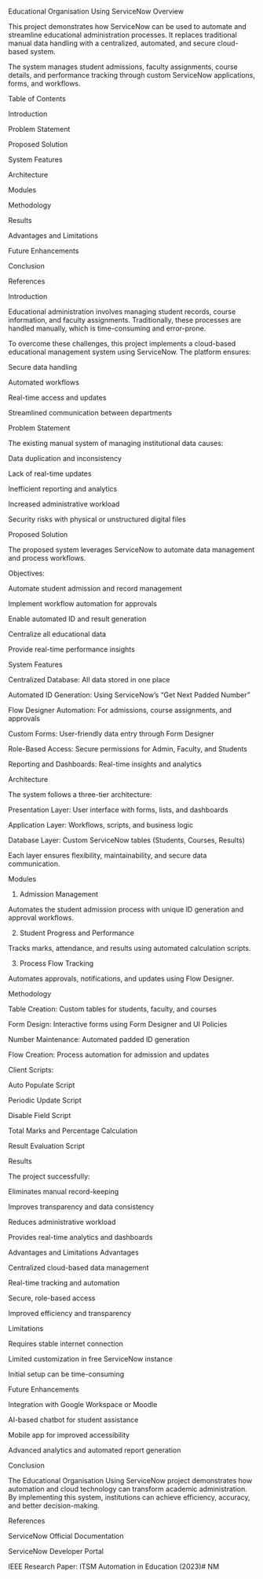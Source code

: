 Educational Organisation Using ServiceNow
Overview

This project demonstrates how ServiceNow can be used to automate and streamline educational administration processes. It replaces traditional manual data handling with a centralized, automated, and secure cloud-based system.

The system manages student admissions, faculty assignments, course details, and performance tracking through custom ServiceNow applications, forms, and workflows.

Table of Contents

Introduction

Problem Statement

Proposed Solution

System Features

Architecture

Modules

Methodology

Results

Advantages and Limitations

Future Enhancements

Conclusion

References

Introduction

Educational administration involves managing student records, course information, and faculty assignments. Traditionally, these processes are handled manually, which is time-consuming and error-prone.

To overcome these challenges, this project implements a cloud-based educational management system using ServiceNow. The platform ensures:

Secure data handling

Automated workflows

Real-time access and updates

Streamlined communication between departments

Problem Statement

The existing manual system of managing institutional data causes:

Data duplication and inconsistency

Lack of real-time updates

Inefficient reporting and analytics

Increased administrative workload

Security risks with physical or unstructured digital files

Proposed Solution

The proposed system leverages ServiceNow to automate data management and process workflows.

Objectives:

Automate student admission and record management

Implement workflow automation for approvals

Enable automated ID and result generation

Centralize all educational data

Provide real-time performance insights

System Features

Centralized Database: All data stored in one place

Automated ID Generation: Using ServiceNow’s “Get Next Padded Number”

Flow Designer Automation: For admissions, course assignments, and approvals

Custom Forms: User-friendly data entry through Form Designer

Role-Based Access: Secure permissions for Admin, Faculty, and Students

Reporting and Dashboards: Real-time insights and analytics

Architecture

The system follows a three-tier architecture:

Presentation Layer: User interface with forms, lists, and dashboards

Application Layer: Workflows, scripts, and business logic

Database Layer: Custom ServiceNow tables (Students, Courses, Results)

Each layer ensures flexibility, maintainability, and secure data communication.

Modules
1. Admission Management

Automates the student admission process with unique ID generation and approval workflows.

2. Student Progress and Performance

Tracks marks, attendance, and results using automated calculation scripts.

3. Process Flow Tracking

Automates approvals, notifications, and updates using Flow Designer.

Methodology

Table Creation: Custom tables for students, faculty, and courses

Form Design: Interactive forms using Form Designer and UI Policies

Number Maintenance: Automated padded ID generation

Flow Creation: Process automation for admission and updates

Client Scripts:

Auto Populate Script

Periodic Update Script

Disable Field Script

Total Marks and Percentage Calculation

Result Evaluation Script

Results

The project successfully:

Eliminates manual record-keeping

Improves transparency and data consistency

Reduces administrative workload

Provides real-time analytics and dashboards

Advantages and Limitations
Advantages

Centralized cloud-based data management

Real-time tracking and automation

Secure, role-based access

Improved efficiency and transparency

Limitations

Requires stable internet connection

Limited customization in free ServiceNow instance

Initial setup can be time-consuming

Future Enhancements

Integration with Google Workspace or Moodle

AI-based chatbot for student assistance

Mobile app for improved accessibility

Advanced analytics and automated report generation

Conclusion

The Educational Organisation Using ServiceNow project demonstrates how automation and cloud technology can transform academic administration.
By implementing this system, institutions can achieve efficiency, accuracy, and better decision-making.

References

ServiceNow Official Documentation

ServiceNow Developer Portal

IEEE Research Paper: ITSM Automation in Education (2023)# NM
